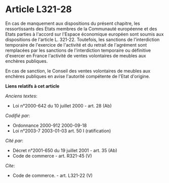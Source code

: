 # Article L321-28

En cas de manquement aux dispositions du présent chapitre, les ressortissants des Etats membres de la Communauté européenne
et des Etats parties à l'accord sur l'Espace économique européen sont soumis aux dispositions de l'article L. 321-22.
Toutefois, les sanctions de l'interdiction temporaire de l'exercice de l'activité et du retrait de l'agrément sont remplacées
par les sanctions de l'interdiction temporaire ou définitive d'exercer en France l'activité de ventes volontaires de meubles
aux enchères publiques.

En cas de sanction, le Conseil des ventes volontaires de meubles aux enchères publiques en avise l'autorité compétente de
l'Etat d'origine.

**Liens relatifs à cet article**

_Anciens textes_:

  - Loi n°2000-642 du 10 juillet 2000 - art. 28 (Ab)

_Codifié par_:

  - Ordonnance 2000-912 2000-09-18
  - Loi n°2003-7 2003-01-03 art. 50 I (ratification)

_Cité par_:

  - Décret n°2001-650 du 19 juillet 2001 - art. 35 (Ab)
  - Code de commerce - art. R321-45 (V)

_Cite_:

  - Code de commerce. - art. L321-22 (V)
